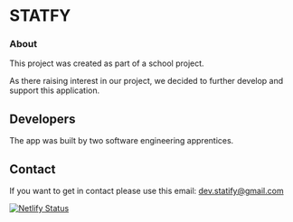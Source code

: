 # STATFY

### About

This project was created as part of a school project.

As there raising interest in our project, we decided to further develop and support this application.

## Developers

The app was built by two software engineering apprentices.

## Contact

If you want to get in contact please use this email: dev.statify@gmail.com

[![Netlify Status](https://api.netlify.com/api/v1/badges/1fc0e1ac-4548-4467-8034-00dfe5871f9b/deploy-status)](https://app.netlify.com/sites/spotifystatistics/deploys)


